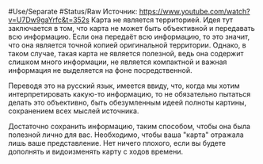 #Use/Separate #Status/Raw 
Источник: https://www.youtube.com/watch?v=U7Dw9gaYrfc&t=352s
Карта не является территорией. Идея тут заключается в том, что карта не может быть объективной и передавать всю информацию. Если она передаёт всю информацию, то это значит, что она является точной копией оригинальной территории. Однако, в таком случае, такая карта не является полезной, ведь она содержит слишком много информации, не является компактной и важная информация не выделяется на фоне посредственной. 

Переводя это на русский язык, имеется ввиду, что, когда мы хотим интерпретировать какую-то информацию, то не обязательно пытаться делать это объективно, быть обезумленным идеей полноты картины, сохранением всех мыслей источника.

Достаточно сохранить информацию, таким способом, чтобы она была полезной лично для вас. Необходимо, чтобы ваша "карта" отражала лишь ваше представление. Нет ничего плохого, если вы будете дополнять и видоизменять карту с ходов времени.

